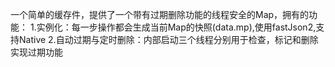 一个简单的缓存件，提供了一个带有过期删除功能的线程安全的Map，拥有的功能：
1.实例化：每一步操作都会生成当前Map的快照(data.mp),使用fastJson2,支持Native
2.自动过期与定时删除：内部启动三个线程分别用于检查，标记和删除实现过期功能
